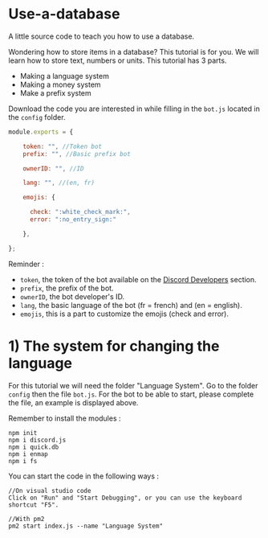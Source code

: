# Use-a-database
A little source code to teach you how to use a database.

Wondering how to store items in a database? This tutorial is for you. We will learn how to store text, numbers or units. This tutorial has 3 parts.

- Making a language system
- Making a money system
- Make a prefix system

Download the code you are interested in while filling in the `bot.js` located in the `config` folder.

```js
module.exports = {

    token: "", //Token bot
    prefix: "", //Basic prefix bot

    ownerID: "", //ID

    lang: "", //(en, fr)

    emojis: {

      check: ":white_check_mark:",
      error: ":no_entry_sign:"

    },

};
```

Reminder :

- `token`, the token of the bot available on the [Discord Developers](https://discordapp.com/developers/applications) section.
- `prefix`, the prefix of the bot.
- `ownerID`, the bot developer's ID.
- `lang`, the basic language of the bot (fr = french) and (en = english).
- `emojis`, this is a part to customize the emojis (check and error).

# 1) The system for changing the language

For this tutorial we will need the folder "Language System".
Go to the folder `config` then the file `bot.js`.
For the bot to be able to start, please complete the file, an example is displayed above.

Remember to install the modules :

```
npm init
npm i discord.js
npm i quick.db
npm i enmap
npm i fs
```

You can start the code in the following ways :

```
//On visual studio code
Click on "Run" and "Start Debugging", or you can use the keyboard shortcut "F5".

//With pm2
pm2 start index.js --name "Language System"
```

